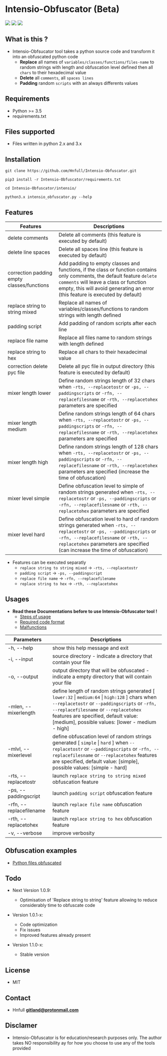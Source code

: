 # Intensio-Obfuscator (Beta)

![](https://img.shields.io/badge/Python->=3.5-blue.svg)
![](https://img.shields.io/badge/Version-1.0.8-green.svg)
![](https://img.shields.io/badge/Licence-MIT-red.svg)

## What is this ?
- Intensio-Obfsucator tool takes a python source code and transform it into an obfuscated python code
  - **Replace** all names of `variables/classes/functions/files-name` to random strings with length and obfuscation level defined then all `chars` to their hexadecimal value
  - **Delete** all `comments`, all `spaces lines`
  - **Padding** random `scripts` with an always differents values

## Requirements
- Python >= 3.5
- requirements.txt

## Files supported
- Files written in python 2.x and 3.x 

## Installation
`git clone https://github.com/Hnfull/Intensio-Obfuscator.git`

`pip3 install -r Intensio-Obfuscator/requirements.txt`

`cd Intensio-Obfuscator/intensio/`

`python3.x intensio_obfuscator.py --help`

## Features
| Features | Descriptions |
| ------ | ------ |
| delete comments | Delete all comments (this feature is executed by default) |
| delete line spaces | Delete all spaces line (this feature is executed by default) |
| correction padding empty classes/functions | Add padding to empty classes and functions, if the class or function contains only comments, the default feature `delete comments` will leave a class or function empty, this will avoid generating an error (this feature is executed by default) |
| replace string to string mixed | Replace all names of variables/classes/functions to random strings with length defined|
| padding script | Add padding of random scripts after each line|
| replace file name | Replace all files name to random strings with length defined |
| replace string to hex | Replace all chars to their hexadecimal value |
| correction delete pyc file | Delete all pyc file in output directory (this feature is executed by default) |
| mixer length lower | Define random strings length of 32 chars when `-rts, --replacetostr` or `-ps, --paddingscripts` or `-rfn, --replacefilesname` or `-rth, --replacetohex` parameters are specified |
| mixer length medium | Define random strings length of 64 chars when `-rts, --replacetostr` or `-ps, --paddingscripts` or `-rfn, --replacefilesname` or `-rth, --replacetohex` parameters are specified |
| mixer length high | Define random strings length of 128 chars when `-rts, --replacetostr` or `-ps, --paddingscripts` or `-rfn, --replacefilesname` or `-rth, --replacetohex` parameters are specified (increase the time of obfuscation) |
| mixer level simple | Define obfuscation level to simple of random strings generated when `-rts, --replacetostr` or `-ps, --paddingscripts` or `-rfn, --replacefilesname` or `-rth, --replacetohex` parameters are specified |
| mixer level hard | Define obfuscation level to hard of random strings generated when `-rts, --replacetostr` or `-ps, --paddingscripts` or `-rfn, --replacefilesname` or `-rth, --replacetohex` parameters are specified (can increase the time of obfuscation)|

- Features can be executed separatly
    - `replace string to string mixed` -> `-rts, --replacetostr`
    - `padding script` -> `-ps, --paddingscript`
    - `replace file name` -> `-rfn, --replacefilename`
    - `replace string to hex` -> `-rth, --replacetohex`

## Usages
- **Read these Documentations before to use Intensio-Obfuscator tool !**
    - [Steps of usage](docs/steps_usage/python_steps_usage.md)
    - [Required code format](docs/recommendations/python_code_recommendations.md)
    - [Malfunctions](docs/malfunctions/python_code_malfunctions.md)
    
| Parameters | Descriptions |
| ------ | ------ |
| -h, --help | show this help message and exit |
| -i, --input  | source directory - indicate a directory that contain your file |
| -o, --output | output directory that will be obfuscated - indicate a empty directory that will contain your file |
| -mlen, --mixerlength | define length of random strings generated [ `lower:32` \| `medium:64` \| `high:128` ] chars when `--replacetostr` or `--paddingscripts` or `-rfn, --replacefilesname` or `--replacetohex` features are specified, default value: [medium], possible values: [lower - medium - high]|
| -mlvl, --mixerlevel | define obfuscation level of random strings generated [ `simple` \| `hard` ] when `--replacetostr` or `--paddingscripts` or `-rfn, --replacefilesname` or `--replacetohex` features are specified, default value: [simple], possible values: [simple - hard]|
| -rts, --replacetostr | launch `replace string to string mixed` obfuscation feature |
| -ps, --paddingscript | launch `padding script` obfuscation feature |
| -rfn, --replacefilename | launch `replace file name` obfuscation feature |
| -rth, --replacetohex | launch `replace string to hex` obfuscation feature |
| -v, --verbose | improve verbosity |

## Obfuscation examples 
- [Python files obfuscated](docs/examples/python_code_examples.md)

## Todo
- Next Version 1.0.9:
    - Optimisation of 'Replace string to string' feature allowing to reduce considerably time to obfuscate code

- Version 1.0.1-x:
    - Code optimization
    - Fix issues
    - Improved features already present
    
- Version 1.1.0-x:
    - Stable version

## License
- MIT

## Contact
- Hnfull **gitland@protonmail.com**

## Disclamer
- Intensio-Obfuscator is for education/research purposes only. The author takes NO responsibility ay for how you choose to use any of the tools provided
